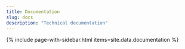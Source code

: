 ```yaml
---
title: Documentation
slug: docs
description: "Technical documentation"
---
```

{% include page-with-sidebar.html items=site.data.documentation %}
